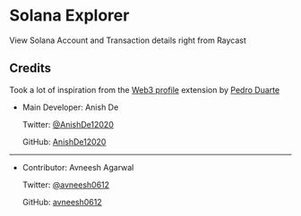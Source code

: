 # Solana Explorer

View Solana Account and Transaction details right from Raycast

## Credits

Took a lot of inspiration from the [Web3 profile](https://www.raycast.com/peduarte/web3-profile) extension by [Pedro Duarte](https://twitter.com/peduarte)

- Main Developer: Anish De

  Twitter: [@AnishDe12020](https://twitter.com/AnishDe12020)

  GitHub: [AnishDe12020](https://github.com/AnishDe12020)

---

- Contributor: Avneesh Agarwal

  Twitter: [@avneesh0612](https://twitter.com/avneesh0612)

  GitHub: [avneesh0612](https://github.com/avneesh0612)
